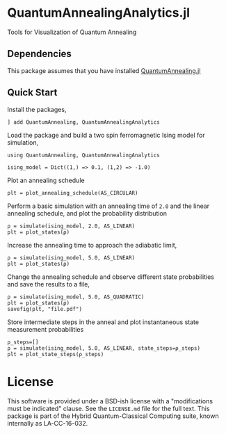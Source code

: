 # QuantumAnnealingAnalytics.jl
Tools for Visualization of Quantum Annealing

## Dependencies
This package assumes that you have installed [QuantumAnnealing.jl](https://github.com/lanl-ansi/QuantumAnnealing.jl)

## Quick Start

Install the packages,
```
] add QuantumAnnealing, QuantumAnnealingAnalytics
```

Load the package and build a two spin ferromagnetic Ising model for simulation,
```
using QuantumAnnealing, QuantumAnnealingAnalytics

ising_model = Dict((1,) => 0.1, (1,2) => -1.0)
```

Plot an annealing schedule
```
plt = plot_annealing_schedule(AS_CIRCULAR)
```

Perform a basic simulation with an annealing time of `2.0` and the linear annealing schedule, and plot the probability distribution
```
ρ = simulate(ising_model, 2.0, AS_LINEAR)
plt = plot_states(ρ)
```

Increase the annealing time to approach the adiabatic limit,
```
ρ = simulate(ising_model, 5.0, AS_LINEAR)
plt = plot_states(ρ)
```

Change the annealing schedule and observe different state probabilities and save the results to a file,
```
ρ = simulate(ising_model, 5.0, AS_QUADRATIC)
plt = plot_states(ρ)
savefig(plt, "file.pdf")
```

Store intermediate steps in the anneal and plot instantaneous state measurement probabilities
```
ρ_steps=[]
ρ = simulate(ising_model, 5.0, AS_LINEAR, state_steps=ρ_steps)
plt = plot_state_steps(ρ_steps)
```

# License
This software is provided under a BSD-ish license with a "modifications must be indicated" clause.  See the `LICENSE.md` file for the full text. This package is part of the Hybrid Quantum-Classical Computing suite, known internally as LA-CC-16-032.

